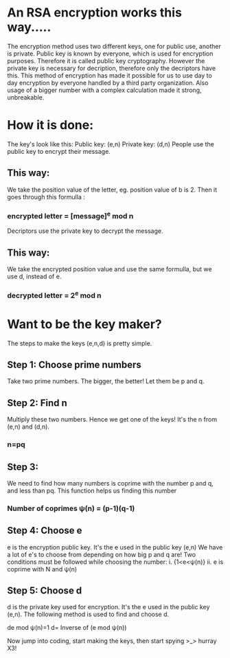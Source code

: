 # An RSA encryption works this way.....

The encryption method uses two different keys, one for public use, another is private. Public key is known by everyone,
which is used for encryption purposes. Therefore it is  called public key cryptography. However the private key is necessary for decription, therefore only the decriptors have this. This method of encryption has made it possible for us to use day to day encryption by everyone handled by a third party organization. Also usage of a bigger number with a complex calculation made it strong, unbreakable.


# How it is done:
The key's look like this:
Public key: (e,n) 
Private key: (d,n) 
People use the public key to encrypt their message.
## This way:
We take the position value of the letter, eg. position value of b is 2.
Then it goes through this formulla :
### encrypted letter = [message]<sup>e</sup> mod n

Decriptors use the private key to decrypt the message.
## This way:
We take the encrypted position value and use the same formulla, but we use d, instead of e.
### decrypted letter = 2<sup>e</sup> mod n


# Want to be the key maker?

The steps to make the keys (e,n,d) is pretty simple.
## Step 1: Choose prime numbers
Take two prime numbers. The bigger, the better! Let them be p and q.

## Step 2: Find n

Multiply these two numbers. Hence we get one of the keys! It's the n from (e,n) and (d,n). 
### n=pq

## Step 3: 

We need to find how many numbers is coprime with the number p and q, and less than pq. This function helps us finding this number
### Number of coprimes ψ(n) = (p-1)(q-1)

## Step 4: Choose e

e is the encryption public key. It's the e used in the public key (e,n)
We have a lot of e's to choose from depending on how big p and q are!
Two conditions must be followed while choosing the number:
 i. {1<e<ψ(n)}
 ii. e is coprime with N and ψ(n)
 
 ## Step 5: Choose d
 d is the private key used for encryption. It's the e used in the public key (e,n).
 The following method is used to find and choose d.
 
 de mod ψ(n)=1
 d= Inverse of (e mod ψ(n))
 
 
 <p> Now jump into coding, start making the keys, then start spying >_> hurray X3!</p>
 
 
 
 
 





